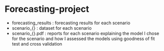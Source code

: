 # Forecasting-project

- forecasting_results : forecasting results for each scenario
- scenario_{} : dataset for each scenario
- scenario_{}.pdf : reports for each scenario explaining the model I chose for the scenario and how I assessed the models using goodness of 
                    fit test and cross validation
